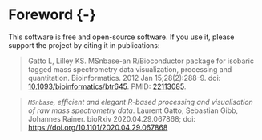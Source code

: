 # Foreword {-}

This software is free and open-source software.  If you use it, please
support the project by citing it in publications:

> Gatto L, Lilley KS. MSnbase-an R/Bioconductor package for isobaric
> tagged mass spectrometry data visualization, processing and
> quantitation. Bioinformatics. 2012 Jan 15;28(2):288-9. doi:
> [10.1093/bioinformatics/btr645](https://doi.org/10.1093/bioinformatics/btr645).
> PMID: [22113085](https://www.ncbi.nlm.nih.gov/pubmed/22113085).

> *`MSnbase`, efficient and elegant R-based processing and
> visualisation of raw mass spectrometry data*. Laurent Gatto,
> Sebastian Gibb, Johannes Rainer. bioRxiv 2020.04.29.067868; doi:
> https://doi.org/10.1101/2020.04.29.067868
